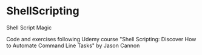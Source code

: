 # ShellScripting
Shell Script Magic

Code and exercises following Udemy course "Shell Scripting: Discover How to Automate Command Line Tasks" by Jason Cannon
